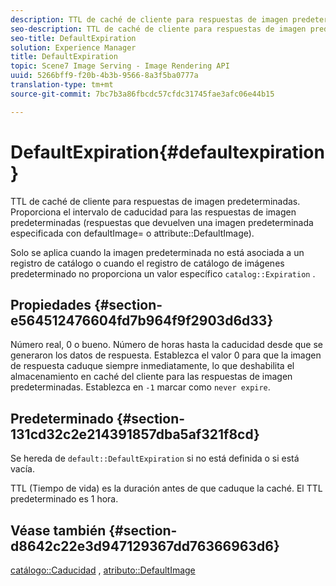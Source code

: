 ```yaml
---
description: TTL de caché de cliente para respuestas de imagen predeterminadas. Proporciona el intervalo de caducidad para las respuestas de imagen predeterminadas (respuestas que devuelven una imagen predeterminada especificada con defaultImage= o atributo DefaultImage).
seo-description: TTL de caché de cliente para respuestas de imagen predeterminadas. Proporciona el intervalo de caducidad para las respuestas de imagen predeterminadas (respuestas que devuelven una imagen predeterminada especificada con defaultImage= o atributo DefaultImage).
seo-title: DefaultExpiration
solution: Experience Manager
title: DefaultExpiration
topic: Scene7 Image Serving - Image Rendering API
uuid: 5266bff9-f20b-4b3b-9566-8a3f5ba0777a
translation-type: tm+mt
source-git-commit: 7bc7b3a86fbcdc57cfdc31745fae3afc06e44b15

---
```



# DefaultExpiration{#defaultexpiration}

TTL de caché de cliente para respuestas de imagen predeterminadas. Proporciona el intervalo de caducidad para las respuestas de imagen predeterminadas (respuestas que devuelven una imagen predeterminada especificada con defaultImage= o attribute::DefaultImage).

Solo se aplica cuando la imagen predeterminada no está asociada a un registro de catálogo o cuando el registro de catálogo de imágenes predeterminado no proporciona un valor específico `catalog::Expiration` .

## Propiedades {#section-e564512476604fd7b964f9f2903d6d33}

Número real, 0 o bueno. Número de horas hasta la caducidad desde que se generaron los datos de respuesta. Establezca el valor 0 para que la imagen de respuesta caduque siempre inmediatamente, lo que deshabilita el almacenamiento en caché del cliente para las respuestas de imagen predeterminadas. Establezca en `-1` marcar como `never expire`.

## Predeterminado {#section-131cd32c2e214391857dba5af321f8cd}

Se hereda de `default::DefaultExpiration` si no está definida o si está vacía.

TTL (Tiempo de vida) es la duración antes de que caduque la caché. El TTL predeterminado es 1 hora.

## Véase también {#section-d8642c22e3d947129367dd76366963d6}

[catálogo::Caducidad](../../../../../is-api/image-catalog/image-serving-api-ref/c-image-catalog-reference/c-image-svg-data-reference/c-svg-data-reference/r-expiration-svg.md#reference-a7afd668ecbb4d2da65d86259aa6a28a) , [atributo::DefaultImage](../../../../../is-api/image-catalog/image-serving-api-ref/c-image-catalog-reference/c-attributes-reference/r-is-cat-defaultimage.md#reference-8e9900e129f54ed68462a3c2fc3bc433)
